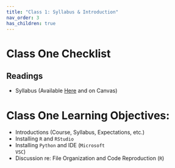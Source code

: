```yaml
---
title: "Class 1: Syllabus & Introduction"
nav_order: 3
has_children: true
---
```



# Class One Checklist 

## Readings

- Syllabus (Available [Here](https://jaketruscott.github.io/CSS_POS_UF/syllabus.html) and on Canvas)

# Class One Learning Objectives: 

- Introductions (Course, Syllabus, Expectations, etc.)
- Installing <code>R</code> and <code>RStudio</code>
- Installing  <code>Python</code> and IDE (<code>Microsoft VSC</code>)
- Discussion re: File Organization and Code Reproduction (<code>R</code>)